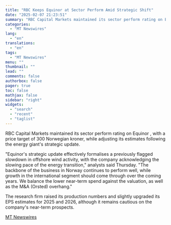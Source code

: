 ```yaml
---
title: "RBC Keeps Equinor at Sector Perform Amid Strategic Shift"
date: "2025-02-07 21:23:51"
summary: "RBC Capital Markets maintained its sector perform rating on Equinor , with a price target of 300 Norwegian kroner, while adjusting its estimates following the energy giant's strategic update. \"Equinor's strategic update effectively formalises a previously flagged slowdown in offshore wind activity, with the company acknowledging the slowing pace of..."
categories:
  - "MT Newswires"
lang:
  - "en"
translations:
  - "en"
tags:
  - "MT Newswires"
menu: ""
thumbnail: ""
lead: ""
comments: false
authorbox: false
pager: true
toc: false
mathjax: false
sidebar: "right"
widgets:
  - "search"
  - "recent"
  - "taglist"
---
```


RBC Capital Markets maintained its sector perform rating on Equinor , with a price target of 300 Norwegian kroner, while adjusting its estimates following the energy giant's strategic update.

"Equinor's strategic update effectively formalises a previously flagged slowdown in offshore wind activity, with the company acknowledging the slowing pace of the energy transition," analysts said Thursday. "The backbone of the business in Norway continues to perform well, while growth in the international segment should come through over the coming years. We balance the lower near-term spend against the valuation, as well as the M&A (Orsted) overhang."

The research firm raised its production numbers and slightly upgraded its EPS estimates for 2025 and 2026, although it remains cautious on the company's near-term prospects.

[MT Newswires](https://www.tradingview.com/news/mtnewswires.com:20250207:G2465204:0/)
